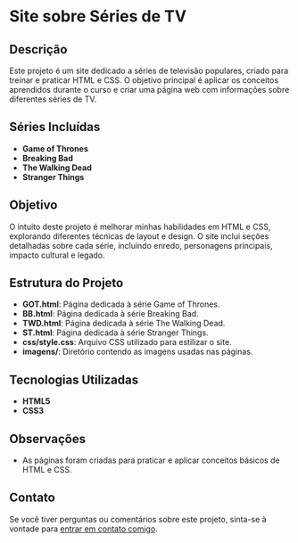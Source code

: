 # Site sobre Séries de TV

## Descrição

Este projeto é um site dedicado a séries de televisão populares, criado para treinar e praticar HTML e CSS. O objetivo principal é aplicar os conceitos aprendidos durante o curso e criar uma página web com informações sobre diferentes séries de TV.

## Séries Incluídas

- **Game of Thrones**
- **Breaking Bad**
- **The Walking Dead**
- **Stranger Things**

## Objetivo

O intuito deste projeto é melhorar minhas habilidades em HTML e CSS, explorando diferentes técnicas de layout e design. O site inclui seções detalhadas sobre cada série, incluindo enredo, personagens principais, impacto cultural e legado.

## Estrutura do Projeto

- **GOT.html**: Página dedicada à série Game of Thrones.
- **BB.html**: Página dedicada à série Breaking Bad.
- **TWD.html**: Página dedicada à série The Walking Dead.
- **ST.html**: Página dedicada à série Stranger Things.
- **css/style.css**: Arquivo CSS utilizado para estilizar o site.
- **imagens/**: Diretório contendo as imagens usadas nas páginas.

## Tecnologias Utilizadas

- **HTML5**
- **CSS3**

## Observações

- As páginas foram criadas para praticar e aplicar conceitos básicos de HTML e CSS.

## Contato

Se você tiver perguntas ou comentários sobre este projeto, sinta-se à vontade para [entrar em contato comigo](mailto:laura.587523la@gmail.com).


